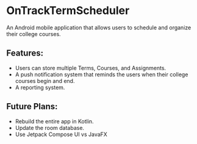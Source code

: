 # OnTrackTermScheduler

An Android mobile application that allows users to schedule and organize their college courses.

## Features:
- Users can store multiple Terms, Courses, and Assignments.
- A push notification system that reminds the users when their college courses begin and end.
- A reporting system.

## Future Plans:
- Rebuild the entire app in Kotlin.
- Update the room database.
- Use Jetpack Compose UI vs JavaFX
